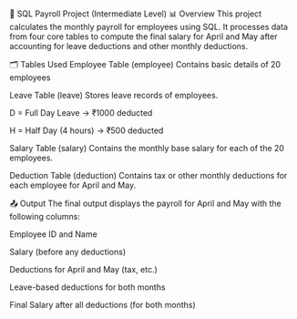 💼 SQL Payroll Project (Intermediate Level)
📊 Overview
This project calculates the monthly payroll for employees using SQL. It processes data from four core tables to compute the final salary for April and May after accounting for leave deductions and other monthly deductions.

🗂️ Tables Used
Employee Table (employee)
Contains basic details of 20 employees

Leave Table (leave)
Stores leave records of employees.

D = Full Day Leave → ₹1000 deducted

H = Half Day (4 hours) → ₹500 deducted

Salary Table (salary)
Contains the monthly base salary for each of the 20 employees.

Deduction Table (deduction)
Contains tax or other monthly deductions for each employee for April and May.

📤 Output
The final output displays the payroll for April and May with the following columns:

Employee ID and Name

Salary (before any deductions)

Deductions for April and May (tax, etc.)

Leave-based deductions for both months

Final Salary after all deductions (for both months)


